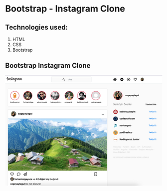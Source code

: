 # Bootstrap - Instagram Clone
## Technologies used:
1. HTML
2. CSS
3. Bootstrap

## Bootstrap Instagram Clone

![Getting Started](assets/instagram-clone-ss.png)